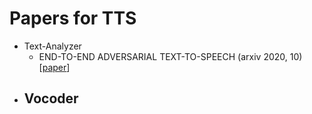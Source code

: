 # Papers for TTS

- Text-Analyzer
    - END-TO-END ADVERSARIAL TEXT-TO-SPEECH (arxiv 2020, 10) [[paper](https://arxiv.org/pdf/2006.03575.pdf)]
- Vocoder
    -
